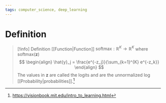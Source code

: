 ```yaml
---
tags: computer_science, deep_learning
---
```


# Definition

> [!info] Definition
> [[Function|Function]] $\mathrm{softmax}: \mathbb{R}^K \rightarrow \mathbb{R}^K$ where $\mathrm{softmax}(\mathbf{z})$
> $$
> \begin{align}
> \hat{y}_j = \frac{e^{-z_j}}{\sum_{k=1}^{K} e^{-z_k}}
> \end{align}
> $$
> The values in $\mathbf{z}$ are called the logits and are the unnormalized log [[Probability|probabilities]].[^1]

[^1]: https://visionbook.mit.edu/intro_to_learning.html